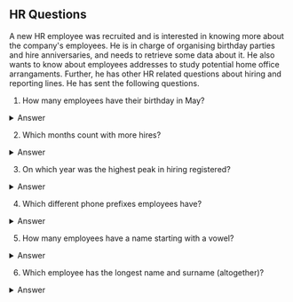 ## HR Questions 

A new HR employee was recruited and is interested in knowing more about the company's employees. He is in charge of organising birthday parties and hire anniversaries, and needs to retrieve some data about it. He also wants to know about employees addresses to study potential home office arrangaments. Further, he has other HR related questions about hiring and reporting lines. He has sent the following questions. 

1. How many employees have their birthday in May?

  
<details>

  <summary>Answer</summary>
  

```
Two employees have their birthday in May.
```
Code

```ruby

SELECT
  COUNT(NEWDATE) AS EMPLOYEES_BIRTHDAY_MAY
FROM
  (SELECT
    SUBSTRING(date(HireDate),6,2) AS NEWDATE
  FROM
    Employee
  WHERE
    NEWDATE = '05');

```
</details>

2. Which months count with more hires?
  
<details>

  <summary>Answer</summary>
  

```
October and May with 2 hires each
```
Code

```ruby
SELECT
  SUBSTRING(date(HireDate),6,2) AS MONTH,
  COUNT(HireDate) as NUMBER_OF_HIRES
FROM
  Employee
GROUP BY
  MONTH 
ORDER BY
  2 DESC;

```
</details>

3. On which year was the highest peak in hiring registered?

<details>

  <summary>Answer</summary>
  

```
During 2003 and 2002 with 3 hires each year. 
```
Code

```ruby
SELECT
  SUBSTRING(date(HireDate),0,5) AS HIRE_YEAR,
  COUNT(HireDate)
FROM
  Employee
GROUP BY
  HIRE_YEAR
ORDER BY
  2 DESC;

```
</details>


4. Which different phone prefixes employees have?

<details>

  <summary>Answer</summary>
  

```
2
```
Code

```ruby
WITH PREFIX AS 

(SELECT SUBSTR(phone,4, 4) AS TABLE_1
FROM Employee)

SELECT SUBSTR(TABLE_1, 2, 3)
FROM PREFIX 
WHERE TABLE_1 LIKE '(%';


WITH PREFIX AS 


(SELECT SUBSTR(phone,4, 4) AS TABLE_1
FROM Employee)


SELECT SUBSTR(TABLE_1, , 3)
FROM PREFIX 
WHERE TABLE_1 NOT LIKE '(%';

```

 <summary>Answer</summary>
  

```
2
```
Code

```ruby
SELECT

```
</details>


5. How many employees have a name starting with a vowel? 

<details>

  <summary>Answer</summary>
  

```
2
```
Code

```ruby
SELECT

```
</details>

6. Which employee has the longest name and surname (altogether)? 
<details>

  <summary>Answer</summary>
  

```
2
```
Code

```ruby
SELECT

```
</details>




